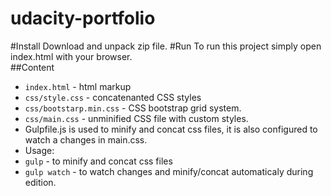 # udacity-portfolio
#Install
Download and unpack zip file.
#Run
To run this project simply open index.html with your browser.<br>
##Content
* `index.html` - html markup
* `css/style.css` - concatenanted CSS styles
* `css/bootstarp.min.css` - CSS bootstrap grid system.<br>
* `css/main.css` - unminified CSS file with custom styles.
* Gulpfile.js is used to minify and concat css files, it is also configured to watch a changes in main.css.
* Usage:
* `gulp` - to minify and concat css files
* `gulp watch` - to watch changes and minify/concat automaticaly during edition.  
